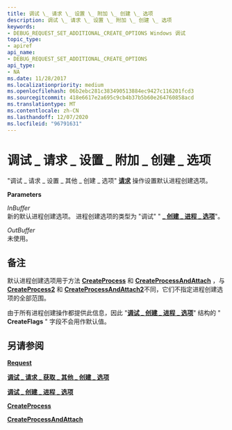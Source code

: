 ```yaml
---
title: 调试 \_ 请求 \_ 设置 \_ 附加 \_ 创建 \_ 选项
description: 调试 \_ 请求 \_ 设置 \_ 附加 \_ 创建 \_ 选项
keywords:
- DEBUG_REQUEST_SET_ADDITIONAL_CREATE_OPTIONS Windows 调试
topic_type:
- apiref
api_name:
- DEBUG_REQUEST_SET_ADDITIONAL_CREATE_OPTIONS
api_type:
- NA
ms.date: 11/28/2017
ms.localizationpriority: medium
ms.openlocfilehash: 06b2ebc281c383490513884ec9427c116201fcd3
ms.sourcegitcommit: 418e6617e2a695c9cb4b37b5b60e264760858acd
ms.translationtype: MT
ms.contentlocale: zh-CN
ms.lasthandoff: 12/07/2020
ms.locfileid: "96791631"
---
```

# <a name="debug_request_set_additional_create_options"></a>调试 \_ 请求 \_ 设置 \_ 附加 \_ 创建 \_ 选项


"调试 \_ 请求 \_ 设置 \_ 其他 \_ 创建 \_ 选项" [**请求**](request.md) 操作设置默认进程创建选项。

**Parameters**

<span id="InBuffer"></span><span id="inbuffer"></span><span id="INBUFFER"></span>*InBuffer*  
新的默认进程创建选项。 进程创建选项的类型为 "调试" " [**\_ 创建 \_ 进程 \_ 选项**](/windows-hardware/drivers/ddi/dbgeng/ns-dbgeng-_debug_create_process_options)"。

<span id="OutBuffer"></span><span id="outbuffer"></span><span id="OUTBUFFER"></span>*OutBuffer*  
未使用。

<a name="remarks"></a>备注
-------

默认进程创建选项用于方法 [**CreateProcess**](/windows-hardware/drivers/ddi/dbgeng/nf-dbgeng-idebugclient5-createprocess) 和 [**CreateProcessAndAttach**](/windows-hardware/drivers/ddi/dbgeng/nf-dbgeng-idebugclient5-createprocessandattach) ，与 [**CreateProcess2**](/windows-hardware/drivers/ddi/dbgeng/nf-dbgeng-idebugclient5-createprocess2) 和 [**CreateProcessAndAttach2**](/windows-hardware/drivers/ddi/dbgeng/nf-dbgeng-idebugclient5-createprocessandattach2)不同，它们不指定进程创建选项的全部范围。

由于所有进程创建操作都提供此信息，因此 "[**调试 \_ 创建 \_ 进程 \_ 选项**](/windows-hardware/drivers/ddi/dbgeng/ns-dbgeng-_debug_create_process_options)" 结构的 " **CreateFlags** " 字段不会用作默认值。

## <a name="span-idsee_alsospansee-also"></a><span id="see_also"></span>另请参阅


[**Request**](request.md)

[**调试 \_ 请求 \_ 获取 \_ 其他 \_ 创建 \_ 选项**](debug-request-get-additional-create-options.md)

[**调试 \_ 创建 \_ 进程 \_ 选项**](/windows-hardware/drivers/ddi/dbgeng/ns-dbgeng-_debug_create_process_options)

[**CreateProcess**](/windows-hardware/drivers/ddi/dbgeng/nf-dbgeng-idebugclient5-createprocess)

[**CreateProcessAndAttach**](/windows-hardware/drivers/ddi/dbgeng/nf-dbgeng-idebugclient5-createprocessandattach)

 

